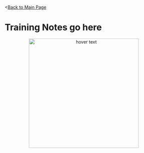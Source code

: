 <[Back to Main Page](https://github.com/ChristopherFitzsimons/WorldSkills2022Cybersecurity)

# Training Notes go here

<p align="center">
  <img src="https://i.kym-cdn.com/photos/images/newsfeed/001/176/251/4d7.png" width="350" title="hover text">
</p>
